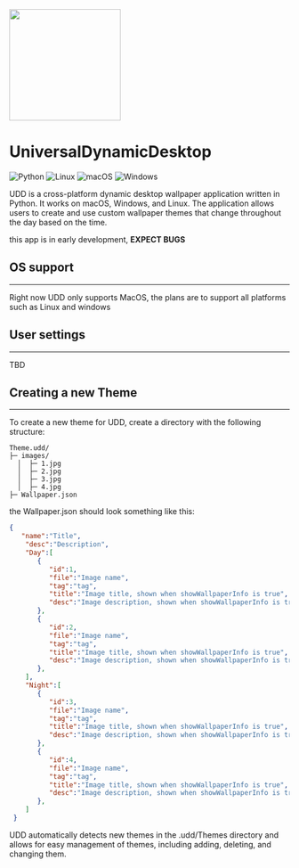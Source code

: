 <img src="https://i.imgur.com/Osbva2c.png" width="200" height="200">

# UniversalDynamicDesktop

![Python](https://img.shields.io/badge/python-3670A0?style=for-the-badge&logo=python&logoColor=ffdd54)
![Linux](https://img.shields.io/badge/Linux-FCC624?style=for-the-badge&logo=linux&logoColor=black)
![macOS](https://img.shields.io/badge/mac%20os-000000?style=for-the-badge&logo=macos&logoColor=F0F0F0)
![Windows](https://img.shields.io/badge/Windows-0078D6?style=for-the-badge&logo=windows&logoColor=white)

UDD is a cross-platform dynamic desktop wallpaper application written in Python. It works on macOS, Windows, and Linux. The application allows users to create and use custom wallpaper themes that change throughout the day based on the time.

this app is in early development, **EXPECT BUGS**

## OS support
---
Right now UDD only supports MacOS, the plans are to support all platforms such as Linux and windows


## User settings
---
TBD


## Creating a new Theme
---
To create a new theme for UDD, create a directory with the following structure:

```
Theme.udd/
├─ images/
  │  ├─ 1.jpg
  │  ├─ 2.jpg
  │  ├─ 3.jpg
  │  ├─ 4.jpg 
├─ Wallpaper.json
```
the Wallpaper.json should look something like this:
```json
{
   "name":"Title",
    "desc":"Description",
    "Day":[
       {
          "id":1,
          "file":"Image name",
          "tag":"tag",
          "title":"Image title, shown when showWallpaperInfo is true",
          "desc":"Image description, shown when showWallpaperInfo is true"
       },
       {
          "id":2,
          "file":"Image name",
          "tag":"tag",
          "title":"Image title, shown when showWallpaperInfo is true",
          "desc":"Image description, shown when showWallpaperInfo is true"
       },
    ],
    "Night":[
       {
          "id":3,
          "file":"Image name",
          "tag":"tag",
          "title":"Image title, shown when showWallpaperInfo is true",
          "desc":"Image description, shown when showWallpaperInfo is true"
       },
       {
          "id":4,
          "file":"Image name",
          "tag":"tag",
          "title":"Image title, shown when showWallpaperInfo is true",
          "desc":"Image description, shown when showWallpaperInfo is true"
       },
    ]
 }
 ```

UDD automatically detects new themes in the .udd/Themes directory and allows for easy management of themes, including adding, deleting, and changing them.